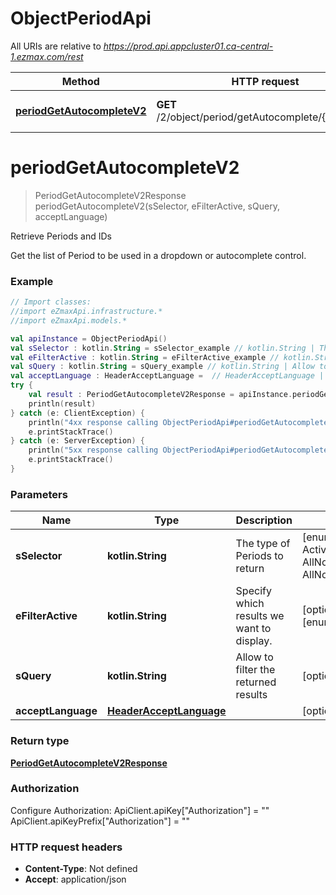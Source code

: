 # ObjectPeriodApi

All URIs are relative to *https://prod.api.appcluster01.ca-central-1.ezmax.com/rest*

Method | HTTP request | Description
------------- | ------------- | -------------
[**periodGetAutocompleteV2**](ObjectPeriodApi.md#periodGetAutocompleteV2) | **GET** /2/object/period/getAutocomplete/{sSelector} | Retrieve Periods and IDs


<a id="periodGetAutocompleteV2"></a>
# **periodGetAutocompleteV2**
> PeriodGetAutocompleteV2Response periodGetAutocompleteV2(sSelector, eFilterActive, sQuery, acceptLanguage)

Retrieve Periods and IDs

Get the list of Period to be used in a dropdown or autocomplete control.

### Example
```kotlin
// Import classes:
//import eZmaxApi.infrastructure.*
//import eZmaxApi.models.*

val apiInstance = ObjectPeriodApi()
val sSelector : kotlin.String = sSelector_example // kotlin.String | The type of Periods to return
val eFilterActive : kotlin.String = eFilterActive_example // kotlin.String | Specify which results we want to display.
val sQuery : kotlin.String = sQuery_example // kotlin.String | Allow to filter the returned results
val acceptLanguage : HeaderAcceptLanguage =  // HeaderAcceptLanguage | 
try {
    val result : PeriodGetAutocompleteV2Response = apiInstance.periodGetAutocompleteV2(sSelector, eFilterActive, sQuery, acceptLanguage)
    println(result)
} catch (e: ClientException) {
    println("4xx response calling ObjectPeriodApi#periodGetAutocompleteV2")
    e.printStackTrace()
} catch (e: ServerException) {
    println("5xx response calling ObjectPeriodApi#periodGetAutocompleteV2")
    e.printStackTrace()
}
```

### Parameters

Name | Type | Description  | Notes
------------- | ------------- | ------------- | -------------
 **sSelector** | **kotlin.String**| The type of Periods to return | [enum: ActiveNormal, ActiveNormalAndEndOfYear, AllNormal, AllNormalAndEndOfYear]
 **eFilterActive** | **kotlin.String**| Specify which results we want to display. | [optional] [default to Active] [enum: All, Active, Inactive]
 **sQuery** | **kotlin.String**| Allow to filter the returned results | [optional]
 **acceptLanguage** | [**HeaderAcceptLanguage**](.md)|  | [optional] [enum: *, en, fr]

### Return type

[**PeriodGetAutocompleteV2Response**](PeriodGetAutocompleteV2Response.md)

### Authorization


Configure Authorization:
    ApiClient.apiKey["Authorization"] = ""
    ApiClient.apiKeyPrefix["Authorization"] = ""

### HTTP request headers

 - **Content-Type**: Not defined
 - **Accept**: application/json


